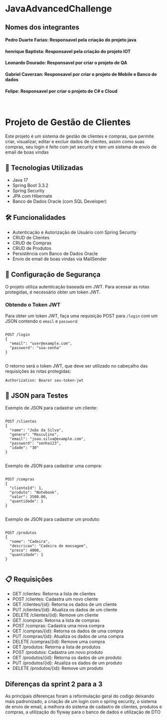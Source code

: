 # JavaAdvancedChallenge

## Nomes dos integrantes
#### Pedro Duarte Farias: Responsavel pela criação do projeto java
#### henrique Baptista: Responsavel pela criação do projeto IOT
#### Leonardo Dourado: Responsavel por criar o projeto de QA
#### Gabriel Caverzan: Responsavel por criar o projeto de Mobile e Banco de dados
#### Felipe: Responsavel por criar o projeto de C# e Cloud
<br>

</head>
<body>
  <h1>Projeto de Gestão de Clientes</h1>
  <p>Este projeto é um sistema de gestão de clientes e compras, que permite criar, visualizar, editar e excluir dados de clientes, assim como suas compras, seu login é feito com jwt security e tem um  sistema de envio de email de boas vindas</p>

  <h2>🚀 Tecnologias Utilizadas</h2>
  <ul>
    <li>Java 17</li>
    <li>Spring Boot 3.3.2</li>
    <li>Spring Security</li>
    <li>JPA com Hibernate</li>
    <li>Banco de Dados Oracle (com SQL Developer)</li>
  </ul>

  <h2>🛠️ Funcionalidades</h2>
  <ul>
    <li>Autenticação e Autorização de Usuário com Spring Security</li>
    <li>CRUD de Clientes</li>
    <li>CRUD de Compras</li>
    <li>CRUD de Produtos</li>
    <li>Persistência com Banco de Dados Oracle</li>
    <li>Envio de email de boas vindas via MailSender</li>
  </ul>


  <h2>🔐 Configuração de Segurança</h2>
  <p>O projeto utiliza autenticação baseada em JWT. Para acessar as rotas protegidas, é necessário obter um token JWT.</p>

  <h3>Obtendo o Token JWT</h3>
  <p>Para obter um token JWT, faça uma requisição POST para <code>/login</code> com um JSON contendo o <code>email</code> e <code>password</code>:</p>
  <pre><code>
POST /login
{
  "email": "user@example.com",
  "password": "sua-senha"
}
  </code></pre>
  <p>O retorno será o token JWT, que deve ser utilizado no cabeçalho das requisições às rotas protegidas:</p>
  <pre><code>Authorization: Bearer seu-token-jwt</code></pre>

  <h2>📄 JSON para Testes</h2>
  <p>Exemplo de JSON para cadastrar um cliente:</p>
  <pre><code>
POST /clientes
{
  "name": "João da Silva",
  "genero": "Masculino",
  "email": "joao.silva@example.com",
  "password": "senha123",
  "idade": "30"
}
  </code></pre>

  <p>Exemplo de JSON para cadastrar uma compra:</p>
  <pre><code>
POST /compras
{
  "clienteId": 1,
  "produto": "Notebook",
  "valor": 3500.00,
  "quantidade": 1
}
  </code></pre>

  <p>Exemplo de JSON para cadastrar um produto:</p>
  <pre><code>
POST /produtos
{
  "nome": "Cadeira",
  "descricao": "Cadeira de massagem",
  "preco": 4000,
  "quantidade": 1
}
  </code></pre>

 <h2>📋 Requisições</h2>
  <ul>
    <li>GET /clientes: Retorna a lista de clientes</li>
    <li>POST /clientes: Cadastra um novo cliente</li>
    <li>GET /clientes/{id}: Retorna os dados de um cliente</li>
    <li>PUT /clientes/{id}: Atualiza os dados de um cliente</li>
    <li>DELETE /clientes/{id}: Remove um cliente</li>
    <li>GET /compras: Retorna a lista de compras</li>
    <li>POST /compras: Cadastra uma nova compra</li>
    <li>GET /compras/{id}: Retorna os dados de uma compra</li>
    <li>PUT /compras/{id}: Atualiza os dados de uma compra</li>
    <li>DELETE /compras/{id}: Remove uma compra</li>
    <li>GET /produtos: Retorna a lista de produtos</li>
    <li>POST /produtos: Cadastra um novo produto</li>
    <li>GET /produtos/{id}: Retorna os dados de um produto</li>
    <li>PUT /produtos/{id}: Atualiza os dados de um produto</li>
    <li>DELETE /produtos/{id}: Remove um produto</li>
  </ul>


<h2>Diferenças da sprint 2 para a 3</h2>
<p> As principais diferenças foram a reformulação geral do codigo deixando mais padronizado, a criação de um login com o spring security, o sistema de envio de email, a melhora do sistema de cadastro de clientes, produtos e compras, a utilização do flyway para o banco de dados e utilização de DTO</p>

